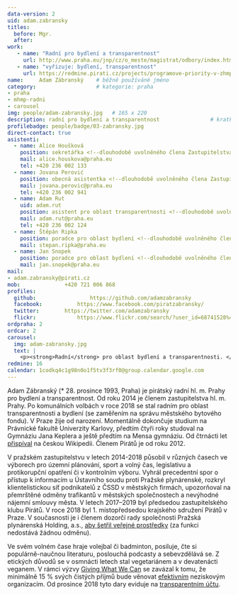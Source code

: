 ```yaml
---
data-version: 2
uid: adam.zabransky
titles:
  before: Mgr.
  after:
work:
   - name: "Radní pro bydlení a transparentnost"
     url: http://www.praha.eu/jnp/cz/o_meste/magistrat/odbory/index.html?personId=11330
   - name: "vyřizuje: bydlení, transparentnost" 
     url: https://redmine.pirati.cz/projects/programove-priority-v-zhmp-2018-2022/issues?utf8=%E2%9C%93&set_filter=1&sort=id%3Adesc&f%5B%5D=status_id&op%5Bstatus_id%5D=o&f%5B%5D=tracker_id&op%5Btracker_id%5D=%3D&v%5Btracker_id%5D%5B%5D=15&f%5B%5D=assigned_to_id&op%5Bassigned_to_id%5D=%3D&v%5Bassigned_to_id%5D%5B%5D=16&f%5B%5D=&c%5B%5D=subject&c%5B%5D=assigned_to&c%5B%5D=status&c%5B%5D=priority&c%5B%5D=author&c%5B%5D=updated_on&group_by=&t%5B%5D=
name:     Adam Zábranský  	# běžně používáné jméno
category:                 	# kategorie: praha
- praha
- mhmp-radni
- carousel
img: people/adam-zabransky.jpg   # 165 x 220
description: radní pro bydlení a transparentnost            	# kratký popis, max 160 znaků
profilebadge: people/badge/03-zabransky.jpg
direct-contact: true
asistenti:
  - name: Alice Houšková
    position: sekretářka <!--dlouhodobě uvolněného člena Zastupitelstva hl. m. Prahy Adama Zábranského-->
    mail: alice.houskova@praha.eu
    tel: +420 236 002 133
  - name: Jovana Perović
    position: obecná asistentka <!--dlouhodobě uvolněného člena Zastupitelstva hl. m. Prahy Adama Zábranského-->
    mail: jovana.perovic@praha.eu
    tel: +420 236 002 941
  - name: Adam Rut
    uid: adam.rut
    position: asistent pro oblast transparentnosti <!--dlouhodobě uvolněného člena Zastupitelstva hl. m. Prahy Adama Zábranského-->
    mail: adam.rut@praha.eu
    tel: +420 236 002 124
  - name: Štěpán Ripka
    position: poradce pro oblast bydlení <!--dlouhodobě uvolněného člena Zastupitelstva hl. m. Prahy Adama Zábranského-->
    mail: stepan.ripka@praha.eu
  - name: Jan Snopek
    position: poradce pro oblast bydlení <!--dlouhodobě uvolněného člena Zastupitelstva hl. m. Prahy Adama Zábranského-->
    mail: jan.snopek@praha.eu
mail:
- adam.zabransky@pirati.cz
mob:			  +420 721 006 868
profiles:
  github:                 https://github.com/adamzabransky
  facebook: 		  https://www.facebook.com/piratzabransky/
  twitter: 		  https://twitter.com/adamzabransky
  flickr:     		  https://www.flickr.com/search/?user_id=68741528%40N03&sort=date-taken-desc&view_all=1&text=adam%20z%C3%A1bransk%C3%BD
ordpraha: 2
ordcar: 2
carousel:
  img: adam-zabransky.jpg
  text: |
    <p><strong>Radní</strong> pro oblast bydlení a transparentnosti. </p>
redmine: 16
calendar: 1codkq4c1g98n0o1f5tv3f3rf0@group.calendar.google.com
---
```


Adam Zábranský (* 28. prosince 1993, Praha) je pirátský radní hl. m. Prahy pro bydlení a transparentnost. Od roku 2014 je členem zastupitelstva hl. m. Prahy. Po komunálních volbách v roce 2018 se stal radním pro oblast transparentnosti a bydlení (se zaměřením na správu městského bytového fondu). V Praze žije od narození. Momentálně dokončuje studium na Právnické fakultě Univerzity Karlovy, předtím čtyři roky studoval na Gymnáziu Jana Keplera a ještě předtím na Mensa gymnáziu. Od čtrnácti let [přispíval](https://cs.wikipedia.org/wiki/Wikipedista:Adam_Z%C3%A1bransk%C3%BD) na českou Wikipedii. Členem Pirátů je od roku 2012.

V pražském zastupitelstvu v letech 2014-2018 působil v různých časech ve výborech pro územní plánování, sport a volný čas, legislativu a protikorupční opatření či v kontrolním výboru. Vyhrál precedentní spor o přístup k informacím u Ústavního soudu proti Pražské plynárenské, rozkryl klientelistickou síť podnikatelů z ČSSD v městských firmách, upozorňoval na přemrštěné odměny trafikantů v městských společnostech a nevýhodné nájemní smlouvy města. V letech 2017–2019 byl předsedou zastupitelského klubu Pirátů. V roce 2018 byl 1. místopředsedou krajského sdružení Pirátů v Praze. V současnosti je i členem dozorčí rady společnosti Pražská plynárenská Holding, a.s., [aby šetřil veřejné prostředky](https://www.facebook.com/adam.zabransky/posts/10217653296035165) (za funkci nedostává žádnou odměnu).

Ve svém volném čase hraje volejbal či badminton, posiluje, čte si populárně-naučnou literaturu, poslouchá podcasty a sebevzdělává se. Z etických důvodů se v osmnácti letech stal vegetariánem a v devatenácti veganem. V rámci výzvy [Giving What We Can](https://www.givingwhatwecan.org/pledge/) se zavázal k tomu, že minimálně 15 % svých čistých příjmů bude věnovat [efektivním](https://cs.wikipedia.org/wiki/Efektivn%C3%AD_altruismus) neziskovým organizacím. Od prosince 2018 tyto dary eviduje na [transparentním účtu](https://ib.fio.cz/ib/transparent?a=2001536252).


